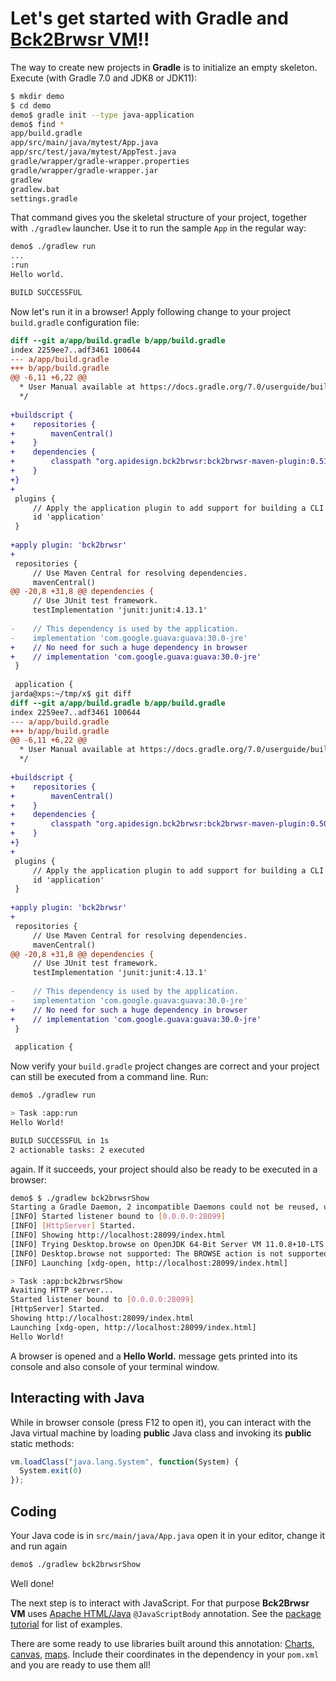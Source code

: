 # Let's get started with **Gradle** and [Bck2Brwsr VM](../README.md)!!

The way to create new projects in **Gradle** is to initialize an empty
skeleton. Execute (with Gradle 7.0 and JDK8 or JDK11):
```bash
$ mkdir demo
$ cd demo
demo$ gradle init --type java-application
demo$ find *
app/build.gradle
app/src/main/java/mytest/App.java
app/src/test/java/mytest/AppTest.java
gradle/wrapper/gradle-wrapper.properties
gradle/wrapper/gradle-wrapper.jar
gradlew
gradlew.bat
settings.gradle
```
That command gives you the skeletal structure of your project, together with
`./gradlew` launcher. Use it to run the sample `App` in the regular way:
```bash
demo$ ./gradlew run
...
:run
Hello world.

BUILD SUCCESSFUL
```
Now let's run it in a browser! Apply following change to your project
`build.gradle` configuration file:
```diff
diff --git a/app/build.gradle b/app/build.gradle
index 2259ee7..adf3461 100644
--- a/app/build.gradle
+++ b/app/build.gradle
@@ -6,11 +6,22 @@
  * User Manual available at https://docs.gradle.org/7.0/userguide/building_java_projects.html
  */
 
+buildscript {
+    repositories {
+        mavenCentral()
+    }
+    dependencies {
+        classpath "org.apidesign.bck2brwsr:bck2brwsr-maven-plugin:0.51"
+    }
+}
+
 plugins {
     // Apply the application plugin to add support for building a CLI application in Java.
     id 'application'
 }
 
+apply plugin: 'bck2brwsr'
+
 repositories {
     // Use Maven Central for resolving dependencies.
     mavenCentral()
@@ -20,8 +31,8 @@ dependencies {
     // Use JUnit test framework.
     testImplementation 'junit:junit:4.13.1'
 
-    // This dependency is used by the application.
-    implementation 'com.google.guava:guava:30.0-jre'
+    // No need for such a huge dependency in browser
+    // implementation 'com.google.guava:guava:30.0-jre'
 }
 
 application {
jarda@xps:~/tmp/x$ git diff
diff --git a/app/build.gradle b/app/build.gradle
index 2259ee7..adf3461 100644
--- a/app/build.gradle
+++ b/app/build.gradle
@@ -6,11 +6,22 @@
  * User Manual available at https://docs.gradle.org/7.0/userguide/building_java_projects.html
  */
 
+buildscript {
+    repositories {
+        mavenCentral()
+    }
+    dependencies {
+        classpath "org.apidesign.bck2brwsr:bck2brwsr-maven-plugin:0.50"
+    }
+}
+
 plugins {
     // Apply the application plugin to add support for building a CLI application in Java.
     id 'application'
 }
 
+apply plugin: 'bck2brwsr'
+
 repositories {
     // Use Maven Central for resolving dependencies.
     mavenCentral()
@@ -20,8 +31,8 @@ dependencies {
     // Use JUnit test framework.
     testImplementation 'junit:junit:4.13.1'
 
-    // This dependency is used by the application.
-    implementation 'com.google.guava:guava:30.0-jre'
+    // No need for such a huge dependency in browser
+    // implementation 'com.google.guava:guava:30.0-jre'
 }
 
 application {
```
Now verify your `build.gradle` project changes are correct and your project
can still be executed from a command line. Run:
```bash
demo$ ./gradlew run

> Task :app:run
Hello World!

BUILD SUCCESSFUL in 1s
2 actionable tasks: 2 executed
```
again. If it succeeds, your project should also be ready to be executed in
a browser:
```bash
demo$ $ ./gradlew bck2brwsrShow
Starting a Gradle Daemon, 2 incompatible Daemons could not be reused, use --status for details
[INFO] Started listener bound to [0.0.0.0:28099]
[INFO] [HttpServer] Started.
[INFO] Showing http://localhost:28099/index.html
[INFO] Trying Desktop.browse on OpenJDK 64-Bit Server VM 11.0.8+10-LTS by Azul Systems, Inc.
[INFO] Desktop.browse not supported: The BROWSE action is not supported on the current platform!
[INFO] Launching [xdg-open, http://localhost:28099/index.html]

> Task :app:bck2brwsrShow
Avaiting HTTP server...
Started listener bound to [0.0.0.0:28099]
[HttpServer] Started.
Showing http://localhost:28099/index.html
Launching [xdg-open, http://localhost:28099/index.html]
Hello World!
```
A browser is opened and a **Hello World.** message gets printed into its console
and also console of your terminal window.

## Interacting with Java

While in browser console (press F12 to open it), you can interact with the
Java virtual machine by loading **public** Java class and invoking its
**public** static methods:
```js
vm.loadClass("java.lang.System", function(System) {
  System.exit(0)
});
```

## Coding

Your Java code is in `src/main/java/App.java` open it in your
editor, change it and run again
```bash
demo$ ./gradlew bck2brwsrShow
```
Well done!

The next step is to interact with JavaScript. For that purpose **Bck2Brwsr VM**
uses [Apache HTML/Java](https://github.com/apache/netbeans-html4j/)
`@JavaScriptBody` annotation. See the [package tutorial](http://bits.netbeans.org/html+java/1.7.1/net/java/html/js/package-summary.html)
for list of examples.

There are some ready to use libraries built around this annotation:
[Charts](https://dukescript.com/javadoc/charts/),
[canvas](https://dukescript.com/javadoc/canvas/),
[maps](https://dukescript.com/javadoc/leaflet4j/).
Include their coordinates in the dependency in your `pom.xml` and you are
ready to use them all!
